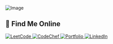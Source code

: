 ![Image](https://github.com/user-attachments/assets/fdfbee8d-0705-4174-92b9-a95950b55d43)

## 🚀 Find Me Online

<p align="left">
  <a href="https://leetcode.com/u/Dn_res/" target="_blank">
    <img src="https://img.shields.io/badge/LeetCode-000000?style=for-the-badge&logo=LeetCode&logoColor=yellow" alt="LeetCode" />
  </a>
  <a href="https://www.codechef.com/users/stubborn_guy" target="_blank">
    <img src="https://img.shields.io/badge/CodeChef-5B4638?style=for-the-badge&logo=CodeChef&logoColor=white" alt="CodeChef" />
  </a>
  <a href="https://pratyush-portfolio-six.vercel.app/" target="_blank">
    <img src="https://img.shields.io/badge/My_Portfolio-255,255,255?style=for-the-badge&logo=About.me&logoColor=white&color=0095ff" alt="Portfolio" />
  </a>
  <a href="https://www.linkedin.com/in/pratyush-yaduwanshi-10072b295/" target="_blank">
    <img src="https://img.shields.io/badge/LinkedIn-0077B5?style=for-the-badge&logo=linkedin&logoColor=white" alt="LinkedIn" />
  </a>
</p>

<!--
**py4503/py4503** is a ✨ _special_ ✨ repository because its `README.md` (this file) appears on your GitHub profile.

Here are some ideas to get you started:

- 🔭 I’m currently working on ...
- 🌱 I’m currently learning ...
- 👯 I’m looking to collaborate on ...
- 🤔 I’m looking for help with ...
- 💬 Ask me about ...
- 📫 How to reach me: ...
- 😄 Pronouns: ...
- ⚡ Fun fact: ...
-->

